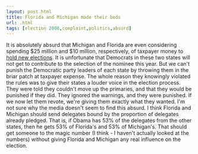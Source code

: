 ```yaml
---
layout: post.html
title: Florida and Michigan made their beds
url: .html
tags: [election 2008,complaint,politics,absurd]
---
```

It is absolutely absurd that Michigan and Florida are even considering spending $25 million and $10 million, respectively, of taxpayer money to [hold new elections](http://www.washingtonpost.com/wp-dyn/content/article/2008/03/06/AR2008030604071.html?nav=rss_email/components). It is unfortunate that Democrats in these two states will not get to contribute to the selection of the nominee this year. But we can't punish the Democratic party leaders of each state by throwing them in the briar patch at taxpayer expense. The whole reason they knowingly violated the rules was to give their states a louder voice in the election process. They were told they couldn't move up the primaries, and that they would be punished if they did. They ignored the warnings, and they were punished. If we now let them revote, we're giving them exactly what they wanted. I'm not sure why the media doesn't seem to find this absurd. I think Florida and Michigan should send delegates bound by the proportion of delegates already pledged. That is, if Obama has 53% of the delegates from the other states, then he gets 53% of Florida's and 53% of Michigan's. That should get someone to the magic number (I think - I haven't actually looked at the numbers) without giving Florida and Michigan any real influence on the election.
